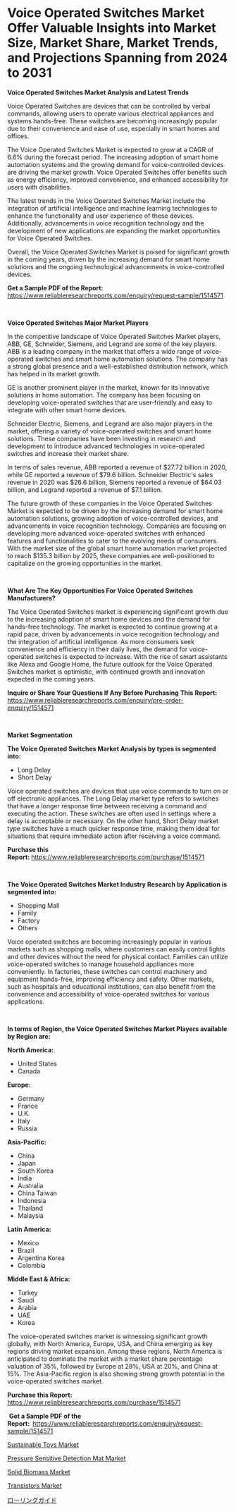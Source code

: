 <p><h1>Voice Operated Switches Market Offer Valuable Insights into Market Size, Market Share, Market Trends, and Projections Spanning from 2024 to 2031</h1></p><p><strong>Voice Operated Switches Market Analysis and Latest Trends</strong></p>
<p><p>Voice Operated Switches are devices that can be controlled by verbal commands, allowing users to operate various electrical appliances and systems hands-free. These switches are becoming increasingly popular due to their convenience and ease of use, especially in smart homes and offices.</p><p>The Voice Operated Switches Market is expected to grow at a CAGR of 6.6% during the forecast period. The increasing adoption of smart home automation systems and the growing demand for voice-controlled devices are driving the market growth. Voice Operated Switches offer benefits such as energy efficiency, improved convenience, and enhanced accessibility for users with disabilities.</p><p>The latest trends in the Voice Operated Switches Market include the integration of artificial intelligence and machine learning technologies to enhance the functionality and user experience of these devices. Additionally, advancements in voice recognition technology and the development of new applications are expanding the market opportunities for Voice Operated Switches.</p><p>Overall, the Voice Operated Switches Market is poised for significant growth in the coming years, driven by the increasing demand for smart home solutions and the ongoing technological advancements in voice-controlled devices.</p></p>
<p><strong>Get a Sample PDF of the Report:&nbsp;</strong> <a href="https://www.reliableresearchreports.com/enquiry/request-sample/1514571">https://www.reliableresearchreports.com/enquiry/request-sample/1514571</a></p>
<p>&nbsp;</p>
<p><strong>Voice Operated Switches Major Market Players</strong></p>
<p><p>In the competitive landscape of Voice Operated Switches Market players, ABB, GE, Schneider, Siemens, and Legrand are some of the key players. ABB is a leading company in the market that offers a wide range of voice-operated switches and smart home automation solutions. The company has a strong global presence and a well-established distribution network, which has helped in its market growth.</p><p>GE is another prominent player in the market, known for its innovative solutions in home automation. The company has been focusing on developing voice-operated switches that are user-friendly and easy to integrate with other smart home devices.</p><p>Schneider Electric, Siemens, and Legrand are also major players in the market, offering a variety of voice-operated switches and smart home solutions. These companies have been investing in research and development to introduce advanced technologies in voice-operated switches and increase their market share.</p><p>In terms of sales revenue, ABB reported a revenue of $27.72 billion in 2020, while GE reported a revenue of $79.6 billion. Schneider Electric's sales revenue in 2020 was $26.6 billion, Siemens reported a revenue of $64.03 billion, and Legrand reported a revenue of $7.1 billion.</p><p>The future growth of these companies in the Voice Operated Switches Market is expected to be driven by the increasing demand for smart home automation solutions, growing adoption of voice-controlled devices, and advancements in voice recognition technology. Companies are focusing on developing more advanced voice-operated switches with enhanced features and functionalities to cater to the evolving needs of consumers. With the market size of the global smart home automation market projected to reach $135.3 billion by 2025, these companies are well-positioned to capitalize on the growing opportunities in the market.</p></p>
<p>&nbsp;</p>
<p><strong>What Are The Key Opportunities For Voice Operated Switches Manufacturers?</strong></p>
<p><p>The Voice Operated Switches market is experiencing significant growth due to the increasing adoption of smart home devices and the demand for hands-free technology. The market is expected to continue growing at a rapid pace, driven by advancements in voice recognition technology and the integration of artificial intelligence. As more consumers seek convenience and efficiency in their daily lives, the demand for voice-operated switches is expected to increase. With the rise of smart assistants like Alexa and Google Home, the future outlook for the Voice Operated Switches market is optimistic, with continued growth and innovation expected in the coming years.</p></p>
<p><strong>Inquire or Share Your Questions If Any Before Purchasing This Report:</strong> <a href="https://www.reliableresearchreports.com/enquiry/pre-order-enquiry/1514571">https://www.reliableresearchreports.com/enquiry/pre-order-enquiry/1514571</a></p>
<p>&nbsp;</p>
<p><strong>Market Segmentation</strong></p>
<p><strong>The Voice Operated Switches Market Analysis by types is segmented into:</strong></p>
<p><ul><li>Long Delay</li><li>Short Delay</li></ul></p>
<p><p>Voice operated switches are devices that use voice commands to turn on or off electronic appliances. The Long Delay market type refers to switches that have a longer response time between receiving a command and executing the action. These switches are often used in settings where a delay is acceptable or necessary. On the other hand, Short Delay market type switches have a much quicker response time, making them ideal for situations that require immediate action after receiving a voice command.</p></p>
<p><strong>Purchase this Report:&nbsp;</strong><a href="https://www.reliableresearchreports.com/purchase/1514571">https://www.reliableresearchreports.com/purchase/1514571</a></p>
<p>&nbsp;</p>
<p><strong>The Voice Operated Switches Market Industry Research by Application is segmented into:</strong></p>
<p><ul><li>Shopping Mall</li><li>Family</li><li>Factory</li><li>Others</li></ul></p>
<p><p>Voice operated switches are becoming increasingly popular in various markets such as shopping malls, where customers can easily control lights and other devices without the need for physical contact. Families can utilize voice-operated switches to manage household appliances more conveniently. In factories, these switches can control machinery and equipment hands-free, improving efficiency and safety. Other markets, such as hospitals and educational institutions, can also benefit from the convenience and accessibility of voice-operated switches for various applications.</p></p>
<p>&nbsp;</p>
<p><strong>In terms of Region, the Voice Operated Switches Market Players available by Region are:</strong></p>
<p>
    <p> <strong> North America: </strong>
        <ul>
            <li>United States</li>
            <li>Canada</li>
        </ul>
        </p> 
    <p> <strong> Europe: </strong>
        <ul>
            <li>Germany</li>
            <li>France</li>
            <li>U.K.</li>
            <li>Italy</li>
            <li>Russia</li>
        </ul>
        </p> 
    <p> <strong> Asia-Pacific: </strong>
        <ul>
            <li>China</li>
            <li>Japan</li>
            <li>South Korea</li>
            <li>India</li>
            <li>Australia</li>
            <li>China Taiwan</li>
            <li>Indonesia</li>
            <li>Thailand</li>
            <li>Malaysia</li>
        </ul>
        </p> 
    <p> <strong> Latin America: </strong>
        <ul>
            <li>Mexico</li>
            <li>Brazil</li>
            <li>Argentina Korea</li>
            <li>Colombia</li>
        </ul>
        </p> 
    <p> <strong> Middle East & Africa: </strong>
        <ul>
            <li>Turkey</li>
            <li>Saudi</li>
            <li>Arabia</li>
            <li>UAE</li>
            <li>Korea</li>
        </ul>
    </p>
    </p>
<p><p>The voice-operated switches market is witnessing significant growth globally, with North America, Europe, USA, and China emerging as key regions driving market expansion. Among these regions, North America is anticipated to dominate the market with a market share percentage valuation of 35%, followed by Europe at 28%, USA at 20%, and China at 15%. The Asia-Pacific region is also showing strong growth potential in the voice-operated switches market.</p></p>
<p><strong>Purchase this Report: </strong><a href="https://www.reliableresearchreports.com/purchase/1514571">https://www.reliableresearchreports.com/purchase/1514571</a></p>
<p>&nbsp;<strong>Get a Sample PDF of the Report:&nbsp;&nbsp;</strong><a href="https://www.reliableresearchreports.com/enquiry/request-sample/1514571">https://www.reliableresearchreports.com/enquiry/request-sample/1514571</a></p>
<p><strong></strong></p>
<p><p><a href="https://view.publitas.com/reportprime-1/decoding-the-sustainable-toys-market-a-deep-dive-into-the-latest-market-trends-market-segmentation-and-competitive-analysis/">Sustainable Toys Market</a></p><p><a href="https://github.com/eeaveuhhh/Market-Research-Report-List-1/blob/main/pressure-sensitive-detection-mat-market.md">Pressure Sensitive Detection Mat Market</a></p><p><a href="https://view.publitas.com/reportprime-1/solid-biomass-market-with-the-goal-of-estimating-the-market-size-and-future-growth-potential-of-various-market-segments-based-on-component-applications-end-user-and-region/">Solid Biomass Market</a></p><p><a href="https://extreme-scabiosa-c81.notion.site/Transistors-Market-Size-Reflecting-a-Forecast-Till-2031-Market-By-Type-By-Application-and-By-Geogr-60add03407ff4e71b66ad27cfebf5a12">Transistors Market</a></p><p><a href="https://medium.com/@royalmiller09/%E3%83%AD%E3%83%BC%E3%83%AA%E3%83%B3%E3%82%B0%E3%82%AC%E3%82%A4%E3%83%89%E5%B8%82%E5%A0%B4%E8%AA%BF%E6%9F%BB%E3%83%AC%E3%83%9D%E3%83%BC%E3%83%88-%E3%81%9D%E3%81%AE%E6%AD%B4%E5%8F%B2%E3%81%A8%E4%BA%88%E6%B8%AC2024%E5%B9%B4%E3%81%8B%E3%82%892031%E5%B9%B4%E3%81%BE%E3%81%A7-cfc4097b87e1">ローリングガイド</a></p></p>
